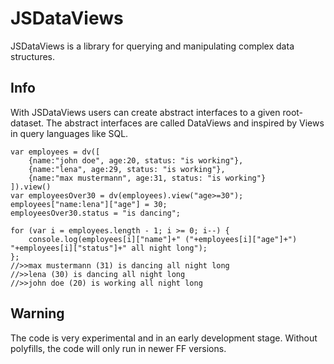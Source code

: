 JSDataViews
===========

JSDataViews is a library for querying and manipulating complex data structures.


Info
----

With JSDataViews users can create abstract interfaces to a given root-dataset.
The abstract interfaces are called DataViews and inspired by Views in query languages like SQL.


	var employees = dv([	
		{name:"john doe", age:20, status: "is working"},
	    {name:"lena", age:29, status: "is working"},
	    {name:"max mustermann", age:31, status: "is working"}
	]).view()
	var employeesOver30 = dv(employees).view("age>=30");
	employees["name:lena"]["age"] = 30;
	employeesOver30.status = "is dancing";

	for (var i = employees.length - 1; i >= 0; i--) {
		console.log(employees[i]["name"]+" ("+employees[i]["age"]+") "+employees[i]["status"]+" all night long");
	};
	//>>max mustermann (31) is dancing all night long
	//>>lena (30) is dancing all night long
	//>>john doe (20) is working all night long

Warning
-------

The code is very experimental and in an early development stage.
Without polyfills, the code will only run in newer FF versions.